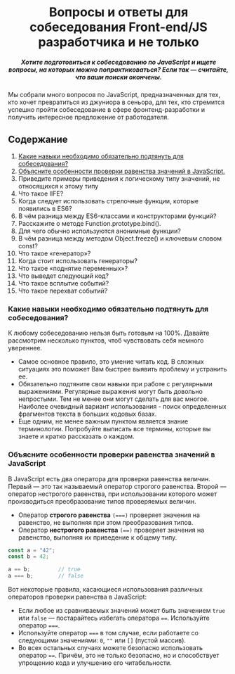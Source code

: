<div align="center">
  <h1>Вопросы и ответы для собеседования Front-end/JS разработчика и не только</h1>
  <h5>Хотите подготовиться к собеседованию по JavaScript и ищете вопросы, на которых можно попрактиковаться? Если так — считайте, что ваши поиски окончены.</h5>
</div>

Мы собрали много вопросов по JavaScript, предназначенных для тех, кто хочет превратиться из джуниора в сеньора, для тех, кто стремится успешно пройти собеседование в сфере фронтенд-разработки и получить интересное предложение от работодателя.

## Содержание

1. [Какие навыки необходимо обязательно подтянуть для собеседования?](#wtf_skills)
2. [Объясните особенности проверки равенства значений в JavaScript.](#one)
3. Приведите примеры приведения к логическому типу значений, не относящихся к этому типу
4. Что такое IIFE?
5. Когда следует использовать стрелочные функции, которые появились в ES6?
6. В чём разница между ES6-классами и конструкторами функций?
7. Расскажите о методе Function.prototype.bind().
8. Для чего обычно используются анонимные функции?
9. В чём разница между методом Object.freeze() и ключевым словом const?
10. Что такое «генератор»?
11. Когда стоит использовать генераторы?
12. Что такое «поднятие переменных»?
13. Что выведет следующий код?
14. Что такое всплытие событий?
15. Что такое перехват событий?

### <a name="wtf_skills"></a> Какие навыки необходимо обязательно подтянуть для собеседования?

К любому собеседованию нельзя быть готовым на 100%. Давайте рассмотрим несколько пунктов, чтоб чувствовать себя немного увереннее.

- Самое основное правило, это умение читать код. В сложных ситуациях это поможет Вам быстрее выявить проблему и устранить ее.
- Обязательно подтяните свои навыки при работе с регулярными выражениями. Регулярные выражения могут быть довольно непростыми. Тем не менее они могут сделать для вас многое. Наиболее очевидный вариант использования - поиск определенных фрагментов текста в больших кодовых базах.
- Еще одним, не менее важным пунктом является знание терминологии. Попробуйте выписать все термины, которые вы знаете и кратко рассказать о каждом.

### <a name="one"></a> Объясните особенности проверки равенства значений в JavaScript

В JavaScript есть два оператора для проверки равенства величин. Первый — это так называемый оператор строгого равенства. Второй — оператор нестрогого равенства, при использовании которого может производиться преобразование типов проверяемых величин.

- Оператор __строгого равенства__ `(===)` проверяет значения на равенство, не выполняя при этом преобразования типов.
- Оператор __нестрогого равенства__ `(==)` проверяет значения на равенство, выполняя их приведение к общему типу.

```js
const a = "42";
const b = 42;

a == b;         // true
a === b;        // false
```

Вот некоторые правила, касающиеся использования различных операторов проверки равенства в JavaScript:

- Если любое из сравниваемых значений может быть значением `true` или `false` — постарайтесь избегать оператора `==`. Используйте оператор `===`.
- Используйте оператор `===` в том случае, если работаете со следующими значениями: `0`, `""` или `[]` (пустой массив).
- Во всех остальных случаях можете безопасно использовать оператор `==`. Причём, это не только безопасно, но и способствует упрощению кода и улучшению его читабельности.
